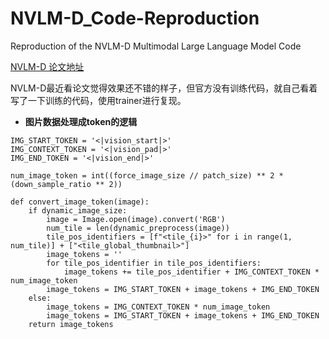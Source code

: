 # NVLM-D_Code-Reproduction
Reproduction of the NVLM-D Multimodal Large Language Model Code

[NVLM-D 论文地址](https://arxiv.org/abs/2409.11402)

NVLM-D最近看论文觉得效果还不错的样子，但官方没有训练代码，就自己看着写了一下训练的代码，使用trainer进行复现。



- **图片数据处理成token的逻辑**
```
IMG_START_TOKEN = '<|vision_start|>'
IMG_CONTEXT_TOKEN = '<|vision_pad|>'
IMG_END_TOKEN = '<|vision_end|>'

num_image_token = int((force_image_size // patch_size) ** 2 * (down_sample_ratio ** 2))

def convert_image_token(image):
    if dynamic_image_size:
        image = Image.open(image).convert('RGB')
        num_tile = len(dynamic_preprocess(image))
        tile_pos_identifiers = [f"<tile_{i}>" for i in range(1, num_tile)] + ["<tile_global_thumbnail>"]
        image_tokens = ''
        for tile_pos_identifier in tile_pos_identifiers:
            image_tokens += tile_pos_identifier + IMG_CONTEXT_TOKEN * num_image_token
        image_tokens = IMG_START_TOKEN + image_tokens + IMG_END_TOKEN
    else:
        image_tokens = IMG_CONTEXT_TOKEN * num_image_token
        image_tokens = IMG_START_TOKEN + image_tokens + IMG_END_TOKEN
    return image_tokens
```
